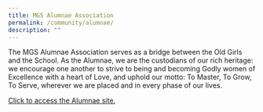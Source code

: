 ```yaml
---
title: MGS Alumnae Association
permalink: /community/alumnae/
description: ""
---
```

The MGS Alumnae Association serves as a bridge between the Old Girls and the School. As the Alumnae, we are the custodians of our rich heritage: we encourage one another to strive to being and becoming Godly women of Excellence with a heart of Love, and uphold our motto: To Master, To Grow, To Serve, wherever we are placed and in every phase of our lives.

[Click to access the Alumnae site.](https://www.mgsalumnae.com/)